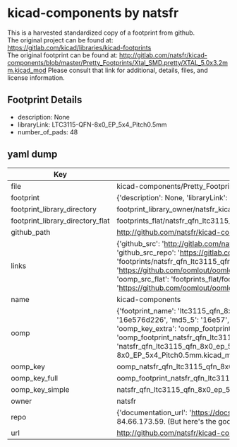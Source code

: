 # kicad-components by natsfr  
This is a harvested standardized copy of a footprint from github.  
The original project can be found at:  
https://gitlab.com/kicad/libraries/kicad-footprints  
The original footprint can be found at:
http://gitlab.com/natsfr/kicad-components/blob/master/Pretty_Footprints/Xtal_SMD.pretty/XTAL_5.0x3.2mm.kicad_mod
Please consult that link for additional, details, files, and license information.  
## Footprint Details
* description: None  
* libraryLink: LTC3115-QFN-8x0_EP_5x4_Pitch0.5mm  
* number_of_pads: 48  
## yaml dump  
| Key | Value |  
| --- | --- |  
| file | kicad-components/Pretty_Footprints/QFN.pretty/LTC3115-QFN-8x0_EP_5x4_Pitch0.5mm.kicad_mod |  
| footprint | {'description': None, 'libraryLink': 'LTC3115-QFN-8x0_EP_5x4_Pitch0.5mm', 'number_of_pads': 48} |  
| footprint_library_directory | footprint_library_owner/natsfr_kicad-components |  
| footprint_library_directory_flat | footprints_flat/natsfr_qfn_ltc3115_qfn_8x0_ep_5x4_pitch0_5mm/working |  
| github_path | http://github.com/natsfr/kicad-components/blob/master/Pretty_Footprints/QFN.pretty/LTC3115-QFN-8x0_EP_5x4_Pitch0.5mm.kicad_mod |  
| links | {'github_src': 'http://gitlab.com/natsfr/kicad-components/blob/master/Pretty_Footprints/Xtal_SMD.pretty/XTAL_5.0x3.2mm.kicad_mod', 'github_src_repo': 'https://gitlab.com/kicad/libraries/kicad-footprints', 'oomp_bot': 'footprints/natsfr_qfn_ltc3115_qfn_8x0_ep_5x4_pitch0_5mm/working', 'oomp_bot_github': 'https://github.com/oomlout/oomlout_oomp_footprint_bot/tree/main/footprints/natsfr_qfn_ltc3115_qfn_8x0_ep_5x4_pitch0_5mm/working', 'oomp_src_flat': 'footprints_flat/footprints_flat/natsfr_qfn_ltc3115_qfn_8x0_ep_5x4_pitch0_5mm/working', 'oomp_src_flat_github': 'https://github.com/oomlout/oomlout_oomp_footprint_src/tree/main/footprints_flat/natsfr_qfn_ltc3115_qfn_8x0_ep_5x4_pitch0_5mm/working'} |  
| name | kicad-components |  
| oomp | {'footprint_name': 'ltc3115_qfn_8x0_ep_5x4_pitch0_5mm', 'library_name': 'qfn', 'md5': '16e576d2267752df29ded23a7b907304', 'md5_10': '16e576d226', 'md5_5': '16e57', 'md5_6': '16e576', 'oomp_key': 'oomp_natsfr_qfn_ltc3115_qfn_8x0_ep_5x4_pitch0_5mm', 'oomp_key_extra': 'oomp_footprint_natsfr_qfn_ltc3115_qfn_8x0_ep_5x4_pitch0_5mm', 'oomp_key_full': 'oomp_footprint_natsfr_qfn_ltc3115_qfn_8x0_ep_5x4_pitch0_5mm_16e576', 'oomp_key_simple': 'natsfr_qfn_ltc3115_qfn_8x0_ep_5x4_pitch0_5mm', 'original_filename': 'kicad-components/Pretty_Footprints/QFN.pretty/LTC3115-QFN-8x0_EP_5x4_Pitch0.5mm.kicad_mod', 'owner_name': 'natsfr'} |  
| oomp_key | oomp_natsfr_qfn_ltc3115_qfn_8x0_ep_5x4_pitch0_5mm |  
| oomp_key_full | oomp_footprint_natsfr_qfn_ltc3115_qfn_8x0_ep_5x4_pitch0_5mm |  
| oomp_key_simple | natsfr_qfn_ltc3115_qfn_8x0_ep_5x4_pitch0_5mm |  
| owner | natsfr |  
| repo | {'documentation_url': 'https://docs.github.com/rest/overview/resources-in-the-rest-api#rate-limiting', 'message': "API rate limit exceeded for 84.66.173.59. (But here's the good news: Authenticated requests get a higher rate limit. Check out the documentation for more details.)"} |  
| url | http://github.com/natsfr/kicad-components |  

